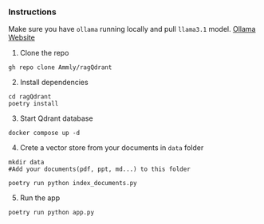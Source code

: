 ### Instructions 

Make sure you have ` ollama ` running locally and pull ` llama3.1 ` model. [Ollama Website](https://ollama.com/)

1. Clone the repo 
```shell 
gh repo clone Ammly/ragQdrant 
```
2. Install dependencies
```shell
cd ragQdrant
poetry install
```
3. Start Qdrant database
```shell 
docker compose up -d
```
4. Crete a vector store from your documents in `data` folder
```shell 
mkdir data
#Add your documents(pdf, ppt, md...) to this folder

poetry run python index_documents.py 
```
5. Run the app
```shell 
poetry run python app.py 
```